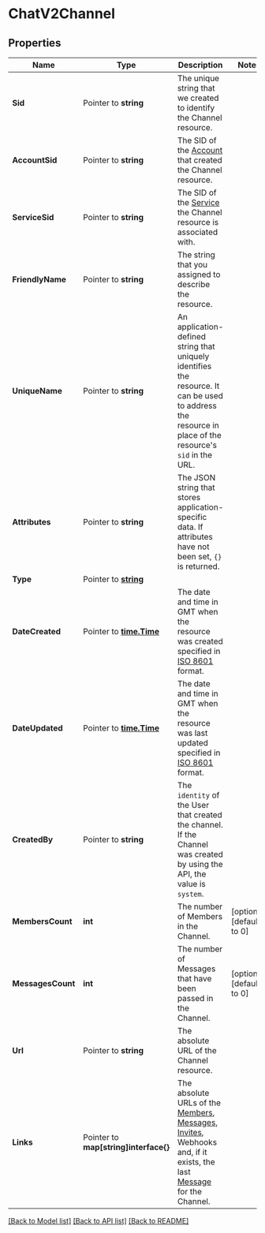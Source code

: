# ChatV2Channel

## Properties

Name | Type | Description | Notes
------------ | ------------- | ------------- | -------------
**Sid** | Pointer to **string** | The unique string that we created to identify the Channel resource. |
**AccountSid** | Pointer to **string** | The SID of the [Account](https://www.twilio.com/docs/iam/api/account) that created the Channel resource. |
**ServiceSid** | Pointer to **string** | The SID of the [Service](https://www.twilio.com/docs/chat/rest/service-resource) the Channel resource is associated with. |
**FriendlyName** | Pointer to **string** | The string that you assigned to describe the resource. |
**UniqueName** | Pointer to **string** | An application-defined string that uniquely identifies the resource. It can be used to address the resource in place of the resource's `sid` in the URL. |
**Attributes** | Pointer to **string** | The JSON string that stores application-specific data. If attributes have not been set, `{}` is returned. |
**Type** | Pointer to [**string**](ChannelEnumChannelType.md) |  |
**DateCreated** | Pointer to [**time.Time**](time.Time.md) | The date and time in GMT when the resource was created specified in [ISO 8601](https://en.wikipedia.org/wiki/ISO_8601) format. |
**DateUpdated** | Pointer to [**time.Time**](time.Time.md) | The date and time in GMT when the resource was last updated specified in [ISO 8601](https://en.wikipedia.org/wiki/ISO_8601) format. |
**CreatedBy** | Pointer to **string** | The `identity` of the User that created the channel. If the Channel was created by using the API, the value is `system`. |
**MembersCount** | **int** | The number of Members in the Channel. |[optional] [default to 0]
**MessagesCount** | **int** | The number of Messages that have been passed in the Channel. |[optional] [default to 0]
**Url** | Pointer to **string** | The absolute URL of the Channel resource. |
**Links** | Pointer to **map[string]interface{}** | The absolute URLs of the [Members](https://www.twilio.com/docs/chat/rest/member-resource), [Messages](https://www.twilio.com/docs/chat/rest/message-resource), [Invites](https://www.twilio.com/docs/chat/rest/invite-resource), Webhooks and, if it exists, the last [Message](https://www.twilio.com/docs/chat/rest/message-resource) for the Channel. |

[[Back to Model list]](../README.md#documentation-for-models) [[Back to API list]](../README.md#documentation-for-api-endpoints) [[Back to README]](../README.md)


